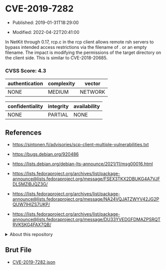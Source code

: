 # CVE-2019-7282

- Published: 2019-01-31T18:29:00

- Modified: 2022-04-22T20:41:00

In NetKit through 0.17, rcp.c in the rcp client allows remote rsh servers to bypass intended access restrictions via the filename of . or an empty filename. The impact is modifying the permissions of the target directory on the client side. This is similar to CVE-2018-20685.

### CVSS Score: **4.3**

| authentication | complexity | vector |
| --- | --- | --- |
| NONE | MEDIUM | NETWORK |

| confidentiality | integrity | availability |
| --- | --- | --- |
| NONE | PARTIAL | NONE |

## References

* https://sintonen.fi/advisories/scp-client-multiple-vulnerabilities.txt

* https://bugs.debian.org/920486

* https://lists.debian.org/debian-lts-announce/2021/11/msg00016.html

* https://lists.fedoraproject.org/archives/list/package-announce@lists.fedoraproject.org/message/FSEX3TKX2DBUKG4A7VJFDLSMZIBJQZ3G/

* https://lists.fedoraproject.org/archives/list/package-announce@lists.fedoraproject.org/message/NA24VQJATZWYV42JG2PQUW7IHIZS7UKP/

* https://lists.fedoraproject.org/archives/list/package-announce@lists.fedoraproject.org/message/DU33YVEDGFDMAZPSRQTRVKSKG4FAX7QB/

<details>
<summary>About this repository</summary> 

  This repository is part of the project [Live Hack CVE](https://github.com/Live-Hack-CVE). Main website can be found [www.live-hack.org](https://www.live-hack.org) 
  
  Made by [Sn0wAlice](https://github.com/Sn0wAlice) for the people that care about security and need to have a feed of the latest CVEs. Hope you enjoy it, don't forget to star the repo and follow me on [Twitter](https://twitter.com/Sn0wAlice) and [Github](https://github.com/Sn0wAlice). And that is my [personnal website](https://www.alice-snow.me/)

  - [Home Page](https://github.com/Live-Hack-CVE)
  - [Framework](https://github.com/Live-Hack-CVE/cve-framework)
  - [CVE database](https://github.com/Live-Hack-CVE/full_database)
  - [Changelog](https://github.com/Live-Hack-CVE/Changelog)
</details>

## Brut File

* [CVE-2019-7282.json](https://raw.githubusercontent.com/Live-Hack-CVE/full_database/main/cves/2019/CVE-2019-7282.json)

